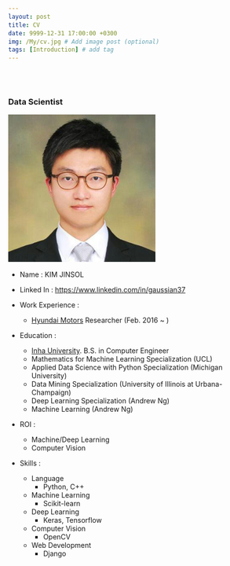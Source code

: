 ```yaml
---
layout: post
title: CV
date: 9999-12-31 17:00:00 +0300
img: /My/cv.jpg # Add image post (optional)
tags: [Introduction] # add tag
---
```


<br><br>

### Data Scientist

<img src="../assets/img/My/kjs.jpg" alt="Drawing" style="width: 300px;"/>

+ Name : KIM JINSOL
+ Linked In : https://www.linkedin.com/in/gaussian37
+ Work Experience : 
    - [Hyundai Motors](https://www.hyundai.com/worldwide/en) Researcher (Feb. 2016 ~ )
    
+ Education :
    + [Inha University](http://www.inha.ac.kr/mbshome/mbs/eng/index.do). B.S. in Computer Engineer
    + Mathematics for Machine Learning Specialization (UCL)
    + Applied Data Science with Python Specialization (Michigan University)
    + Data Mining Specialization (University of Illinois at Urbana-Champaign)
    + Deep Learning Specialization (Andrew Ng)
    + Machine Learning (Andrew Ng)
                 
+ ROI :
    - Machine/Deep Learning      
    - Computer Vision    
    
+ Skills : 
    + Language
        + Python, C++
    + Machine Learning
        + Scikit-learn
    + Deep Learning
        + Keras, Tensorflow
    + Computer Vision
        + OpenCV
    + Web Development
        + Django